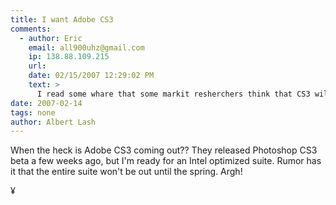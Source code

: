 ```yaml
---
title: I want Adobe CS3 
comments:
  - author: Eric
    email: all900uhz@gmail.com
    ip: 138.88.109.215
    url:
    date: 02/15/2007 12:29:02 PM
    text: >
      I read some whare that some markit resherchers think that CS3 will come out May 1st. But things can and do change...<br/><br/>legal<br/><br/>Dont sell/trade my e-mail adress or use it for advertising.
date: 2007-02-14
tags: none
author: Albert Lash
---
```

When the heck is Adobe CS3 coming out?? They released Photoshop CS3 beta a few weeks ago, but I'm ready for an Intel optimized suite. Rumor has it that the entire suite won't be out until the spring. Argh!

¥

